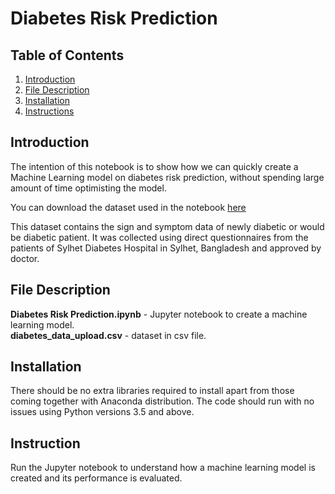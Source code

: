 # Diabetes Risk Prediction
## Table of Contents
1. [Introduction]()
2. [File Description]()
3. [Installation]()
4. [Instructions]()

## Introduction

The intention of this notebook is to show how we can quickly create a Machine Learning model on diabetes risk prediction, without spending large amount of time optimisting the model.

You can download the dataset used in the notebook [here](https://archive.ics.uci.edu/ml/datasets/Early+stage+diabetes+risk+prediction+dataset.#)

This dataset contains the sign and symptom data of newly diabetic or would be diabetic patient. It was collected using direct questionnaires from the patients of Sylhet Diabetes Hospital in Sylhet, Bangladesh and approved by doctor.

## File Description
**Diabetes Risk Prediction.ipynb** - Jupyter notebook to create a machine learning model.<br/>
**diabetes_data_upload.csv** - dataset in csv file.<br/>

## Installation
There should be no extra libraries required to install apart from those coming together with Anaconda distribution. The code should run with no issues using Python versions 3.5 and above.

## Instruction
Run the Jupyter notebook to understand how a machine learning model is created and its performance is evaluated.
